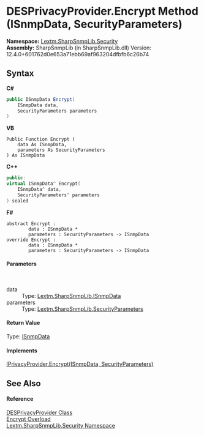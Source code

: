 # DESPrivacyProvider.Encrypt Method (ISnmpData, SecurityParameters)
 

**Namespace:**&nbsp;<a href="N_Lextm_SharpSnmpLib_Security">Lextm.SharpSnmpLib.Security</a><br />**Assembly:**&nbsp;SharpSnmpLib (in SharpSnmpLib.dll) Version: 12.4.0+601762d0e653a71ebb69af963204dfbfb6c26b74

## Syntax

**C#**<br />
``` C#
public ISnmpData Encrypt(
	ISnmpData data,
	SecurityParameters parameters
)
```

**VB**<br />
``` VB
Public Function Encrypt ( 
	data As ISnmpData,
	parameters As SecurityParameters
) As ISnmpData
```

**C++**<br />
``` C++
public:
virtual ISnmpData^ Encrypt(
	ISnmpData^ data, 
	SecurityParameters^ parameters
) sealed
```

**F#**<br />
``` F#
abstract Encrypt : 
        data : ISnmpData * 
        parameters : SecurityParameters -> ISnmpData 
override Encrypt : 
        data : ISnmpData * 
        parameters : SecurityParameters -> ISnmpData 
```


#### Parameters
&nbsp;<dl><dt>data</dt><dd>Type: <a href="T_Lextm_SharpSnmpLib_ISnmpData">Lextm.SharpSnmpLib.ISnmpData</a><br /></dd><dt>parameters</dt><dd>Type: <a href="T_Lextm_SharpSnmpLib_SecurityParameters">Lextm.SharpSnmpLib.SecurityParameters</a><br /></dd></dl>

#### Return Value
Type: <a href="T_Lextm_SharpSnmpLib_ISnmpData">ISnmpData</a>

#### Implements
<a href="M_Lextm_SharpSnmpLib_Security_IPrivacyProvider_Encrypt">IPrivacyProvider.Encrypt(ISnmpData, SecurityParameters)</a><br />

## See Also


#### Reference
<a href="T_Lextm_SharpSnmpLib_Security_DESPrivacyProvider">DESPrivacyProvider Class</a><br /><a href="Overload_Lextm_SharpSnmpLib_Security_DESPrivacyProvider_Encrypt">Encrypt Overload</a><br /><a href="N_Lextm_SharpSnmpLib_Security">Lextm.SharpSnmpLib.Security Namespace</a><br />